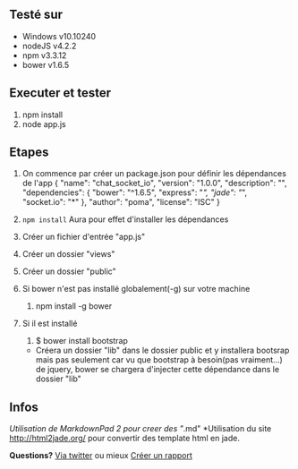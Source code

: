 ## Testé sur ##
- Windows v10.10240
- nodeJS v4.2.2
- npm v3.3.12
- bower v1.6.5

## Executer et tester ##
1. npm install
2. node app.js

## Etapes ##

1. On commence par créer un package.json pour définir les dépendances de l'app
    {
      "name": "chat_socket_io",
      "version": "1.0.0",
      "description": "",
      "dependencies": {
    "bower": "^1.6.5",
    "express": "*",
    "jade": "*",
    "socket.io": "*"
      },
      "author": "poma",
      "license": "ISC"
    }

2. `npm install` Aura pour effet d'installer les dépendances
3. Créer un fichier d'entrée "app.js"
4. Créer un dossier "views"
5. Créer un dossier "public"
6. Si bower n'est pas installé globalement(-g) sur votre machine 
	1. npm install -g bower
7. Si il est installé
	1. $ bower install bootstrap
	- Créera un dossier "lib" dans le dossier public et y installera bootsrap mais pas seulement car vu que bootstrap à besoin(pas vraiment...) de jquery, bower se chargera d'injecter cette dépendance dans le dossier "lib"


## Infos ##
*Utilisation de MarkdownPad 2 pour creer des "*.md"
*Utilisation du site http://html2jade.org/ pour convertir des template html en jade.

**Questions?** [Via twitter](https://twitter.com/Marcpowo) ou mieux [Créer un rapport](https://github.com/powolnymarcel/siteExpressReparationPC/issues)
